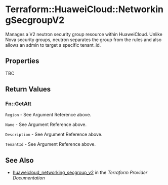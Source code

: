 # Terraform::HuaweiCloud::NetworkingSecgroupV2

Manages a V2 neutron security group resource within HuaweiCloud.
Unlike Nova security groups, neutron separates the group from the rules
and also allows an admin to target a specific tenant_id.

## Properties

TBC

## Return Values

### Fn::GetAtt

`Region` - See Argument Reference above.

`Name` - See Argument Reference above.

`Description` - See Argument Reference above.

`TenantId` - See Argument Reference above.

## See Also

* [huaweicloud_networking_secgroup_v2](https://www.terraform.io/docs/providers/huaweicloud/r/networking_secgroup_v2.html) in the _Terraform Provider Documentation_